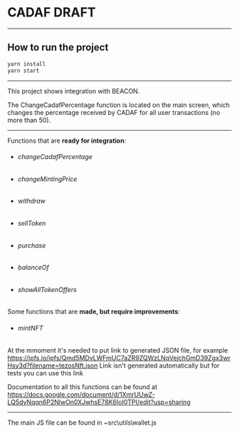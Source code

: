 # CADAF DRAFT
------
## How to run the project
```bash
yarn install
yarn start
```
-------
This project shows integration with BEACON.

The ChangeCadafPercentage function is located on the main screen, which changes the percentage received by CADAF for all user transactions (no more than 50).

-----
Functions that are **ready for integration**:
- ######  changeCadafPercentage
- ######  changeMintingPrice
- ######  withdraw
- ######  sellToken 
- ######  purchase
- ######   balanceOf
- ######   showAllTokenOffers


Some functions that are **made, but require improvements**:
- ######  mintNFT
At the mmoment it's needed to put link to generated JSON file, for example https://ipfs.io/ipfs/Qmd5MDvLWFmUC7aZR9ZQWzLNqVejchGmD39Zgx3wrHsy3d?filename=tezosNft.json
Link isn't generated automatically but for tests you can use this link 

Documentation to all this functions can be found at https://docs.google.com/document/d/1XmrUUwZ-LQ5dyNqqn6P2NlwOn0XJwhsE78K6IoI0TPI/edit?usp=sharing

-----
The main JS file can be found in ~src\utils\wallet.js
